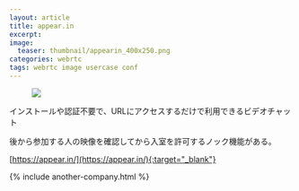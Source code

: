 ```yaml
---
layout: article
title: appear.in
excerpt: 
image:
  teaser: thumbnail/appearin_400x250.png
categories: webrtc
tags: webrtc image usercase conf
---
```


<figure>
	<a href="https://appear.in/" target="_blank"><img src="{{ site.url | replace_first: 'http://', '//' | replace_first: 'https://', '//' }}{{ site.baseurl }}/images/pages/appearin.png"></a>
</figure>

インストールや認証不要で、URLにアクセスするだけで利用できるビデオチャット

後から参加する人の映像を確認してから入室を許可するノック機能がある。


[https://appear.in/](https://appear.in/){:target="_blank"}

{% include another-company.html %}
